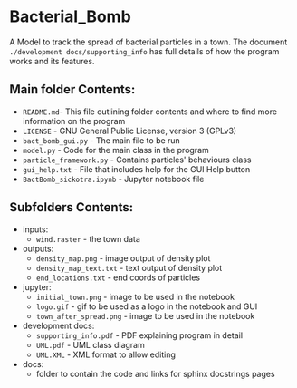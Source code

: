 # Bacterial_Bomb

A Model to track the spread of bacterial particles in a town.
The document `./development docs/supporting_info` has full details of how the program works
and its features. 

## Main folder Contents:
* `README.md`- This file outlining folder contents and where to find more information on the program
* `LICENSE` - GNU General Public License, version 3 (GPLv3)
* `bact_bomb_gui.py` - The main file to be run
* `model.py` - Code for the main class in the program
* `particle_framework.py` - Contains particles' behaviours class
* `gui_help.txt` - File that includes help for the GUI Help button
* `BactBomb_sickotra.ipynb` - Jupyter notebook file 

## Subfolders Contents:
* inputs:
	* `wind.raster` - the town data
* outputs:
	* `density_map.png` - image output of density plot
	* `density_map_text.txt` - text output of density plot
	* `end_locations.txt` - end coords of particles
* jupyter:
	* `initial_town.png` - image to be used in the notebook
	* `logo.gif` - gif to be used as a logo in the notebook and GUI
	* `town_after_spread.png` - image to be used in the notebook
* development docs:
	* `supporting_info.pdf` - PDF explaining program in detail 
	* `UML.pdf` - UML class diagram
	* `UML.XML` - XML format to allow editing 
* docs:
	* folder to contain the code and links for sphinx docstrings pages 

